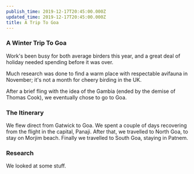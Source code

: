 ```yaml
---
publish_time: 2019-12-17T20:45:00.000Z
updated_time: 2019-12-17T20:45:00.000Z
title: A Trip To Goa
---
```


### A Winter Trip To Goa

Work's been busy for both average birders this year, and a great deal of holiday needed spending before it was over.

Much research was done to find a warm place with respectable avifauna in November; it's not a month for cheery birding in the UK.

After a brief fling with the idea of the Gambia (ended by the demise of Thomas Cook), we eventually chose to go to Goa.

### The Itinerary

We flew direct from Gatwick to Goa. We spent a couple of days recovering from the flight in the capital, Panaji. After that, we travelled to North Goa, to stay on Morjim beach. Finally we travelled to South Goa, staying in Patnem.

### Research

We looked at some stuff.

